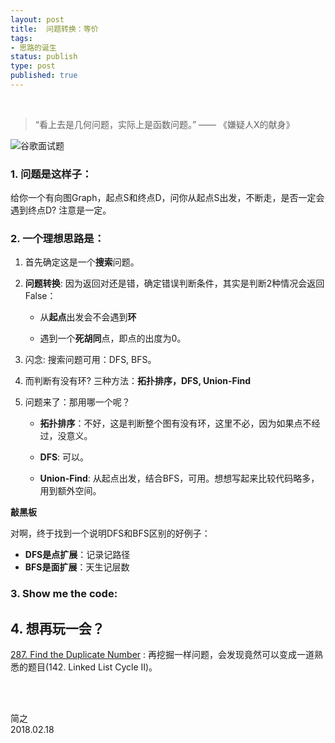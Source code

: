 ```yaml
--- 
layout: post
title:  问题转换：等价
tags:
- 思路的诞生
status: publish
type: post
published: true
---
```


<br>

> “看上去是几何问题，实际上是函数问题。” —— 《嫌疑人X的献身》

	
![谷歌面试题](https://i.imgur.com/W9znpVm.jpg)
	
### 1. 问题是这样子：
	
给你一个有向图Graph，起点S和终点D，问你从起点S出发，不断走，是否一定会遇到终点D? 注意是一定。
	
### 2. 一个理想思路是：
	
1. 首先确定这是一个**搜索**问题。
	
2. **问题转换**: 因为返回对还是错，确定错误判断条件，其实是判断2种情况会返回False：
	
	- 从**起点**出发会不会遇到**环**
	
	- 遇到一个**死胡同**点，即点的出度为0。
	
3. 闪念: 搜索问题可用：DFS, BFS。
	
4. 而判断有没有环? 三种方法：**拓扑排序，DFS, Union-Find**
	
5. 问题来了：那用哪一个呢？
		
	- **拓扑排序**：不好，这是判断整个图有没有环，这里不必，因为如果点不经过，没意义。
		
	- **DFS**: 可以。
		
	- **Union-Find**: 从起点出发，结合BFS，可用。想想写起来比较代码略多，用到额外空间。
	
**敲黑板**
	
对啊，终于找到一个说明DFS和BFS区别的好例子：
	
* **DFS是点扩展**：记录记路径	
* **BFS是面扩展**：天生记层数
	
### 3. Show me the code:
	
<script src="https://gist.github.com/WillWang-X/79010b76d3ec06e975ea939f0a2ec398.js"></script>
	
## 4. 想再玩一会？
	
[287. Find the Duplicate Number](https://leetcode.com/problems/find-the-duplicate-number/description/) : 再挖掘一样问题，会发现竟然可以变成一道熟悉的题目(142. Linked List Cycle II)。

<br>
<br>

简之           
2018.02.18
